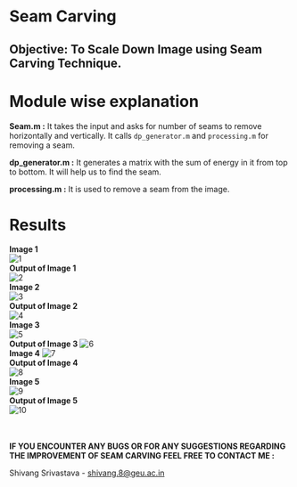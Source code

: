 # Seam Carving

## Objective: To Scale Down Image using Seam Carving Technique. ##

# Module wise explanation

**Seam.m :** It takes the input and asks for number of seams to remove horizontally and vertically. It calls `dp_generator.m` and `processing.m` for removing a seam.<br/>

**dp_generator.m :** It generates a matrix with the sum of energy in it from top to bottom. It will help us to find the seam.<br/>

**processing.m :** It is used to remove a seam from the image.<br/> 
 
# Results
**Image 1**<br/>
![1](/Images/1.jpg)<br/>
**Output of Image 1**<br/>
![2](/Images/1o.jpeg)<br/>
**Image 2**<br/>
![3](/Images/2.jpg)<br/>
**Output of Image 2**<br/>
![4](/Images/2o.jpeg)<br/>
**Image 3**<br/>
![5](/Images/3.jpg)<br/>
**Output of Image 3**
![6](/Images/3o.jpeg)<br/>
**Image 4**
![7](/Images/4.jpg)<br/>
**Output of Image 4**<br/>
![8](/Images/4o.jpeg)<br/>
**Image 5**<br/>
![9](/Images/5.jpg)<br/>
**Output of Image 5**<br/>
![10](/Images/5o.jpeg)<br/><br/><br/>

**IF YOU ENCOUNTER ANY BUGS OR FOR ANY SUGGESTIONS REGARDING THE IMPROVEMENT OF SEAM CARVING FEEL FREE TO CONTACT ME :**

Shivang Srivastava	-	shivang.8@geu.ac.in<br/>
